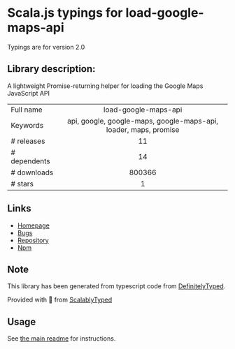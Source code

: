 
# Scala.js typings for load-google-maps-api

Typings are for version 2.0

## Library description:
A lightweight Promise-returning helper for loading the Google Maps JavaScript API

|                    |                 |
| ------------------ | :-------------: |
| Full name          | load-google-maps-api |
| Keywords           | api, google, google-maps, google-maps-api, loader, maps, promise |
| # releases         | 11 |
| # dependents       | 14 |
| # downloads        | 800366 |
| # stars            | 1 |

## Links
- [Homepage](https://github.com/yuanqing/load-google-maps-api#readme)
- [Bugs](https://github.com/yuanqing/load-google-maps-api/issues)
- [Repository](https://github.com/yuanqing/load-google-maps-api)
- [Npm](https://www.npmjs.com/package/load-google-maps-api)
    


## Note
This library has been generated from typescript code from [DefinitelyTyped](https://definitelytyped.org).

Provided with :purple_heart: from [ScalablyTyped](https://github.com/oyvindberg/ScalablyTyped)

## Usage
See [the main readme](../../readme.md) for instructions.


